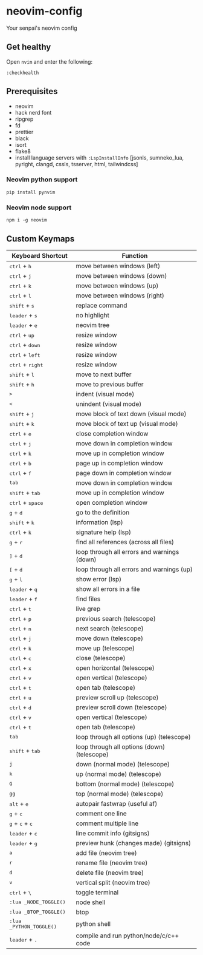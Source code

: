 # neovim-config

Your senpai's neovim config

## Get healthy

Open `nvim` and enter the following:

```
:checkhealth
```

## Prerequisites

- neovim
- hack nerd font
- ripgrep
- fd
- prettier
- black
- isort
- flake8
- install language servers with `:LspInstallInfo` [jsonls, sumneko_lua, pyright, clangd, cssls, tsserver, html, tailwindcss]

### Neovim python support

```
pip install pynvim
```

### Neovim node support

```
npm i -g neovim
```

## Custom Keymaps

| Keyboard Shortcut                          | Function                                    |
| ------------------------------------------ | ------------------------------------------- |
| <kbd>ctrl</kbd> + <kbd>h</kbd>             | move between windows (left)                 |
| <kbd>ctrl</kbd> + <kbd>j</kbd>             | move between windows (down)                 |
| <kbd>ctrl</kbd> + <kbd>k</kbd>             | move between windows (up)                   |
| <kbd>ctrl</kbd> + <kbd>l</kbd>             | move between windows (right)                |
| <kbd>shift</kbd> + <kbd>s</kbd>            | replace command                             |
| <kbd>leader</kbd> + <kbd>s</kbd>           | no highlight                                |
| <kbd>leader</kbd> + <kbd>e</kbd>           | neovim tree                                 |
| <kbd>ctrl</kbd> + <kbd>up</kbd>            | resize window                               |
| <kbd>ctrl</kbd> + <kbd>down</kbd>          | resize window                               |
| <kbd>ctrl</kbd> + <kbd>left</kbd>          | resize window                               |
| <kbd>ctrl</kbd> + <kbd>right</kbd>         | resize window                               |
| <kbd>shift</kbd> + <kbd>l</kbd>            | move to next buffer                         |
| <kbd>shift</kbd> + <kbd>h</kbd>            | move to previous buffer                     |
| <kbd>></kbd>                               | indent (visual mode)                        |
| <kbd><</kbd>                               | unindent (visual mode)                      |
| <kbd>shift</kbd> + <kbd>j</kbd>            | move block of text down (visual mode)       |
| <kbd>shift</kbd> + <kbd>k</kbd>            | move block of text up (visual mode)         |
| <kbd>ctrl</kbd> + <kbd>e</kbd>             | close completion window                     |
| <kbd>ctrl</kbd> + <kbd>j</kbd>             | move down in completion window              |
| <kbd>ctrl</kbd> + <kbd>k</kbd>             | move up in completion window                |
| <kbd>ctrl</kbd> + <kbd>b</kbd>             | page up in completion window                |
| <kbd>ctrl</kbd> + <kbd>f</kbd>             | page down in completion window              |
| <kbd>tab</kbd>                             | move down in completion window              |
| <kbd>shift</kbd> + <kbd>tab</kbd>          | move up in completion window                |
| <kbd>ctrl</kbd> + <kbd>space</kbd>         | open completion window                      |
| <kbd>g</kbd> + <kbd>d</kbd>                | go to the definition                        |
| <kbd>shift</kbd> + <kbd>k</kbd>            | information (lsp)                           |
| <kbd>ctrl</kbd> + <kbd>k</kbd>             | signature help (lsp)                        |
| <kbd>g</kbd> + <kbd>r</kbd>                | find all references (across all files)      |
| <kbd>]</kbd> + <kbd>d</kbd>                | loop through all errors and warnings (down) |
| <kbd>[</kbd> + <kbd>d</kbd>                | loop through all errors and warnings (up)   |
| <kbd>g</kbd> + <kbd>l</kbd>                | show error (lsp)                            |
| <kbd>leader</kbd> + <kbd>q</kbd>           | show all errors in a file                   |
| <kbd>leader</kbd> + <kbd>f</kbd>           | find files                                  |
| <kbd>ctrl</kbd> + <kbd>t</kbd>             | live grep                                   |
| <kbd>ctrl</kbd> + <kbd>p</kbd>             | previous search (telescope)                 |
| <kbd>ctrl</kbd> + <kbd>n</kbd>             | next search (telescope)                     |
| <kbd>ctrl</kbd> + <kbd>j</kbd>             | move down (telescope)                       |
| <kbd>ctrl</kbd> + <kbd>k</kbd>             | move up (telescope)                         |
| <kbd>ctrl</kbd> + <kbd>c</kbd>             | close (telescope)                           |
| <kbd>ctrl</kbd> + <kbd>x</kbd>             | open horizontal (telescope)                 |
| <kbd>ctrl</kbd> + <kbd>v</kbd>             | open vertical (telescope)                   |
| <kbd>ctrl</kbd> + <kbd>t</kbd>             | open tab (telescope)                        |
| <kbd>ctrl</kbd> + <kbd>u</kbd>             | preview scroll up (telescope)               |
| <kbd>ctrl</kbd> + <kbd>d</kbd>             | preview scroll down (telescope)             |
| <kbd>ctrl</kbd> + <kbd>v</kbd>             | open vertical (telescope)                   |
| <kbd>ctrl</kbd> + <kbd>t</kbd>             | open tab (telescope)                        |
| <kbd>tab</kbd>                             | loop through all options (up) (telescope)   |
| <kbd>shift</kbd> + <kbd>tab</kbd>          | loop through all options (down) (telescope) |
| <kbd>j</kbd>                               | down (normal mode) (telescope)              |
| <kbd>k</kbd>                               | up (normal mode) (telescope)                |
| <kbd>G</kbd>                               | bottom (normal mode) (telescope)            |
| <kbd>gg</kbd>                              | top (normal mode) (telescope)               |
| <kbd>alt</kbd> + <kbd>e</kbd>              | autopair fastwrap (useful af)               |
| <kbd>g</kbd> + <kbd>c</kbd>                | comment one line                            |
| <kbd>g</kbd> + <kbd>c</kbd> + <kbd>c</kbd> | comment multiple line                       |
| <kbd>leader</kbd> + <kbd>c</kbd>           | line commit info (gitsigns)                 |
| <kbd>leader</kbd> + <kbd>g</kbd>           | preview hunk (changes made) (gitsigns)      |
| <kbd>a</kbd>                               | add file (neovim tree)                      |
| <kbd>r</kbd>                               | rename file (neovim tree)                   |
| <kbd>d</kbd>                               | delete file (neovim tree)                   |
| <kbd>v</kbd>                               | vertical split (neovim tree)                |
| <kbd>ctrl</kbd> + <kbd> \ </kbd>           | toggle terminal                             |
| <kbd>:lua \_NODE_TOGGLE()</kbd>            | node shell                                  |
| <kbd>:lua \_BTOP_TOGGLE()</kbd>            | btop                                        |
| <kbd>:lua \_PYTHON_TOGGLE()</kbd>          | python shell                                |
| <kbd>leader</kbd> + <kbd>.</kbd>           | compile and run python/node/c/c++ code      |
